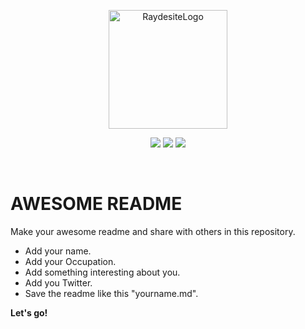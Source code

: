 
<p align="center">
	<a href="https://raydesite.com" rel="noopener noreferrer"><img width="190" src="https://i.imgur.com/BJk6ckw.png" alt="RaydesiteLogo"></a></p>

<p align="center">
<a href="https://twitter.com/Raydesite"><img src="https://img.shields.io/twitter/follow/raydesite?label=Follow&style=social"></a>
<a href="https://github.com/Raydesite/Awesome-README/stargazers"><img src="https://img.shields.io/github/stars/raydesite/Awesome-README?style=social"></a>
<a href="https://github.com/Raydesite/Awesome-README/network/members"><img src="https://img.shields.io/github/forks/raydesite/Awesome-REAMDE?style=social"></a>
</p></br>

    
# AWESOME README 

Make your awesome readme and share with others in this repository.

- Add your name.
- Add your Occupation.
- Add something interesting about you.
- Add you Twitter.
- Save the readme like this "yourname.md".

**Let's go!**

